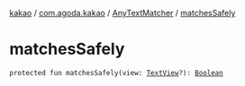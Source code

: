 [kakao](../../index.md) / [com.agoda.kakao](../index.md) / [AnyTextMatcher](index.md) / [matchesSafely](.)

# matchesSafely

`protected fun matchesSafely(view: `[`TextView`](https://developer.android.com/reference/android/widget/TextView.html)`?): `[`Boolean`](https://kotlinlang.org/api/latest/jvm/stdlib/kotlin/-boolean/index.html)